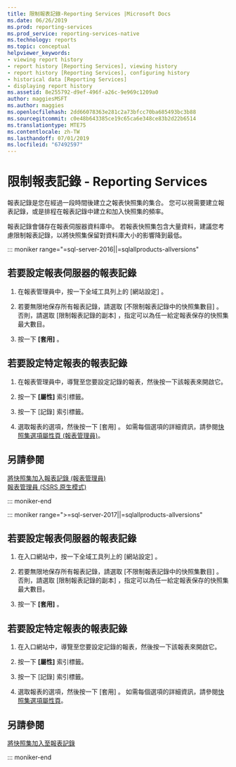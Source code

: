 ```yaml
---
title: 限制報表記錄-Reporting Services |Microsoft Docs
ms.date: 06/26/2019
ms.prod: reporting-services
ms.prod_service: reporting-services-native
ms.technology: reports
ms.topic: conceptual
helpviewer_keywords:
- viewing report history
- report history [Reporting Services], viewing history
- report history [Reporting Services], configuring history
- historical data [Reporting Services]
- displaying report history
ms.assetid: 8e255792-d9ef-496f-a26c-9e969c1209a0
author: maggiesMSFT
ms.author: maggies
ms.openlocfilehash: 2dd66078363e281c2a73bfcc70ba685493bc3b88
ms.sourcegitcommit: c0e48b643385ce19c65ca6e348ce83b2d22b6514
ms.translationtype: MTE75
ms.contentlocale: zh-TW
ms.lasthandoff: 07/01/2019
ms.locfileid: "67492597"
---
```

# <a name="limit-report-history---reporting-services"></a>限制報表記錄 - Reporting Services
  報表記錄是您在經過一段時間後建立之報表快照集的集合。 您可以視需要建立報表記錄，或是排程在報表記錄中建立和加入快照集的頻率。  
  
 報表記錄會儲存在報表伺服器資料庫中。 若報表快照集包含大量資料，建議您考慮限制報表記錄，以將快照集保留對資料庫大小的影響降到最低。  

::: moniker range="=sql-server-2016||=sqlallproducts-allversions"
  
## <a name="to-configure-report-history-for-a-report-server"></a>若要設定報表伺服器的報表記錄  
  
1.  在報表管理員中，按一下全域工具列上的 [網站設定]  。  
  
2.  若要無限地保存所有報表記錄，請選取 [不限制報表記錄中的快照集數目]  。 否則，請選取 [限制報表記錄的副本]  ，指定可以為任一給定報表保存的快照集最大數目。  
  
3.  按一下 **[套用]** 。  
  
## <a name="to-configure-report-history-for-a-specific-report"></a>若要設定特定報表的報表記錄  
  
1.  在報表管理員中，導覽至您要設定記錄的報表，然後按一下該報表來開啟它。  
  
2.  按一下 **[屬性]** 索引標籤。  
  
3.  按一下 [記錄]  索引標籤。  
  
4.  選取報表的選項，然後按一下 [套用]  。 如需每個選項的詳細資訊，請參閱[快照集選項屬性頁 &#40;報表管理員&#41;](https://msdn.microsoft.com/library/f6641f59-5267-4f57-8957-63b93d1a9679)。  
  
## <a name="see-also"></a>另請參閱  
 [將快照集加入報表記錄 &#40;報表管理員&#41;](../../reporting-services/report-server/add-a-snapshot-to-report-history-report-manager.md)   
 [報表管理員 &#40;SSRS 原生模式&#41;](https://msdn.microsoft.com/library/80949f9d-58f5-48e3-9342-9e9bf4e57896)  

::: moniker-end

::: moniker range=">=sql-server-2017||=sqlallproducts-allversions"

## <a name="to-configure-report-history-for-a-report-server"></a>若要設定報表伺服器的報表記錄  
  
1.  在入口網站中，按一下全域工具列上的 [網站設定]  。  
  
2.  若要無限地保存所有報表記錄，請選取 [不限制報表記錄中的快照集數目]  。 否則，請選取 [限制報表記錄的副本]  ，指定可以為任一給定報表保存的快照集最大數目。  
  
3.  按一下 **[套用]** 。  
  
## <a name="to-configure-report-history-for-a-specific-report"></a>若要設定特定報表的報表記錄  
  
1.  在入口網站中，導覽至您要設定記錄的報表，然後按一下該報表來開啟它。  
  
2.  按一下 **[屬性]** 索引標籤。  
  
3.  按一下 [記錄]  索引標籤。  
  
4.  選取報表的選項，然後按一下 [套用]  。 如需每個選項的詳細資訊，請參閱[快照集選項屬性頁](https://msdn.microsoft.com/library/f6641f59-5267-4f57-8957-63b93d1a9679)。  
  
## <a name="see-also"></a>另請參閱  
 [將快照集加入至報表記錄](../../reporting-services/report-server/add-a-snapshot-to-report-history-report-manager.md)   

::: moniker-end
  
